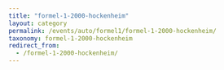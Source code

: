```yaml
---
title: "formel-1-2000-hockenheim"
layout: category
permalink: /events/auto/formel1/formel-1-2000-hockenheim/
taxonomy: formel-1-2000-hockenheim
redirect_from:
  - /formel-1-2000-hockenheim/
---
```

